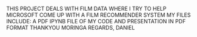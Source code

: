 THIS PROJECT DEALS WITH FILM DATA WHERE I TRY TO HELP MICROSOFT COME UP WITH A FILM RECOMMENDER SYSTEM
MY FILES INCLUDE: A PDF IPYNB FILE OF MY CODE AND PRESENTATION IN PDF FORMAT
THANKYOU MORINGA
REGARDS, DANIEL
